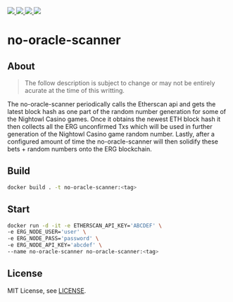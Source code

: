 <div id="top"></div>

<!-- project shields -->
<p align="left">
  <!-- discord -->
  <a href="http://discord.gg/W69GTHe3pJ">
    <img src="https://img.shields.io/static/v1?label=Discord&message=chat&color=5865F2&style=flat&logo=discord"/>
  </a>
  <!-- telegram -->
  <a href="https://t.me/nightowlcommunity">
    <img src="https://img.shields.io/static/v1?label=Telegram&message=chat&color=26A5E4&style=flat&logo=telegram"/>
  </a>
  <!-- reddit -->
  <a href="https://www.reddit.com/r/NightOwlCasino">
    <img src="https://img.shields.io/static/v1?label=Reddit&message=forum&color=FF4500&style=flat&logo=reddit"/>
  </a>
  <!-- mit license -->
  <a href="https://github.com/nightowlcasino/no-oracle-scanner/blob/main/LICENSE">
    <img src="https://img.shields.io/static/v1?label=License&message=MIT&color=A31F34&style=flat"/>
  </a>
</p>

# no-oracle-scanner

## About

> The follow description is subject to change or may not be entirely acurate at the time of this writting.

The no-oracle-scanner periodically calls the Etherscan api and gets the latest block hash as one part of the random number generation for some of the Nightowl Casino games. Once it obtains the newest ETH block hash it then collects all the ERG unconfirmed Txs which will be used in further generation of the Nightowl Casino game random number. Lastly, after a configured amount of time the no-oracle-scanner will then solidify these bets + random numbers onto the ERG blockchain.

## Build

```bash
docker build . -t no-oracle-scanner:<tag>
```

## Start
```bash
docker run -d -it -e ETHERSCAN_API_KEY='ABCDEF' \
-e ERG_NODE_USER='user' \
-e ERG_NODE_PASS='password' \
-e ERG_NODE_API_KEY='abcdef' \
--name no-oracle-scanner no-oracle-scanner:<tag>
```

## License

MIT License, see [LICENSE](https://github.com/nightowlcasino/no-oracle-scanner/blob/main/LICENSE).
